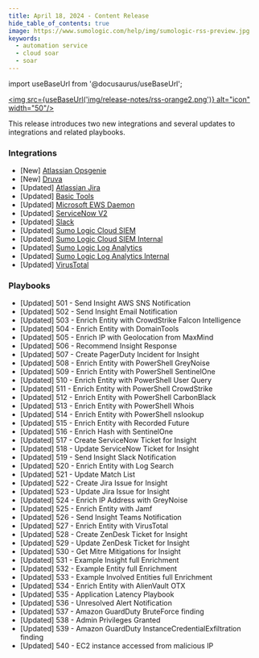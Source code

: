 ```yaml
---
title: April 18, 2024 - Content Release
hide_table_of_contents: true
image: https://www.sumologic.com/help/img/sumologic-rss-preview.jpg
keywords:
  - automation service
  - cloud soar
  - soar  
---
```


import useBaseUrl from '@docusaurus/useBaseUrl';

<a href="https://www.sumologic.com/help/release-notes-csoar/rss.xml"><img src={useBaseUrl('img/release-notes/rss-orange2.png')} alt="icon" width="50"/></a>

This release introduces two new integrations and several updates to integrations and related playbooks.

### Integrations

* [New] [Atlassian Opsgenie](/docs/platform-services/automation-service/app-central/integrations/atlassian-opsgenie/)
* [New] [Druva](/docs/platform-services/automation-service/app-central/integrations/druva/)
* [Updated] [Atlassian Jira](/docs/platform-services/automation-service/app-central/integrations/atlassian-jira/)
* [Updated] [Basic Tools](/docs/platform-services/automation-service/app-central/integrations/basic-tools/)
* [Updated] [Microsoft EWS Daemon](/docs/platform-services/automation-service/app-central/integrations/microsoft-ews-daemon/)
* [Updated] [ServiceNow V2](/docs/platform-services/automation-service/app-central/integrations/servicenow-v2/)
* [Updated] [Slack](/docs/platform-services/automation-service/app-central/integrations/slack/)
* [Updated] [Sumo Logic Cloud SIEM](/docs/platform-services/automation-service/app-central/integrations/sumo-logic-cloud-siem/)
* [Updated] [Sumo Logic Cloud SIEM Internal](/docs/platform-services/automation-service/app-central/integrations/sumo-logic-cloud-siem-internal/)
* [Updated] [Sumo Logic Log Analytics](/docs/platform-services/automation-service/app-central/integrations/sumo-logic-log-analytics/)
* [Updated] [Sumo Logic Log Analytics Internal](/docs/platform-services/automation-service/app-central/integrations/sumo-logic-log-analytics-internal/)
* [Updated] [VirusTotal](/docs/platform-services/automation-service/app-central/integrations/virustotal/)

### Playbooks

* [Updated] 501 - Send Insight AWS SNS Notification
* [Updated] 502 - Send Insight Email Notification
* [Updated] 503 - Enrich Entity with CrowdStrike Falcon Intelligence
* [Updated] 504 - Enrich Entity with DomainTools
* [Updated] 505 - Enrich IP with Geolocation from MaxMind
* [Updated] 506 - Recommend Insight Response
* [Updated] 507 - Create PagerDuty Incident for Insight
* [Updated] 508 - Enrich Entity with PowerShell GreyNoise
* [Updated] 509 - Enrich Entity with PowerShell SentinelOne
* [Updated] 510 - Enrich Entity with PowerShell User Query
* [Updated] 511 - Enrich Entity with PowerShell CrowdStrike
* [Updated] 512 - Enrich Entity with PowerShell CarbonBlack
* [Updated] 513 - Enrich Entity with PowerShell Whois
* [Updated] 514 - Enrich Entity with PowerShell nslookup
* [Updated] 515 - Enrich Entity with Recorded Future
* [Updated] 516 - Enrich Hash with SentinelOne
* [Updated] 517 - Create ServiceNow Ticket for Insight
* [Updated] 518 - Update ServiceNow Ticket for Insight
* [Updated] 519 - Send Insight Slack Notification
* [Updated] 520 - Enrich Entity with Log Search
* [Updated] 521 - Update Match List
* [Updated] 522 - Create Jira Issue for Insight
* [Updated] 523 - Update Jira Issue for Insight
* [Updated] 524 - Enrich IP Address with GreyNoise
* [Updated] 525 - Enrich Entity with Jamf
* [Updated] 526 - Send Insight Teams Notification
* [Updated] 527 - Enrich Entity with VirusTotal
* [Updated] 528 - Create ZenDesk Ticket for Insight
* [Updated] 529 - Update ZenDesk Ticket for Insight
* [Updated] 530 - Get Mitre Mitigations for Insight
* [Updated] 531 - Example Insight full Enrichment
* [Updated] 532 - Example Entity full Enrichment
* [Updated] 533 - Example Involved Entities full Enrichment
* [Updated] 534 - Enrich Entity with AlienVault OTX
* [Updated] 535 - Application Latency Playbook
* [Updated] 536 - Unresolved Alert Notification
* [Updated] 537 - Amazon GuardDuty BruteForce finding
* [Updated] 538 - Admin Privileges Granted
* [Updated] 539 - Amazon GuardDuty InstanceCredentialExfiltration finding
* [Updated] 540 - EC2 instance accessed from malicious IP
